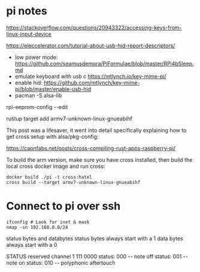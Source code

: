 # pi notes

https://stackoverflow.com/questions/20943322/accessing-keys-from-linux-input-device

https://eleccelerator.com/tutorial-about-usb-hid-report-descriptors/

- low power mode: https://github.com/seamusdemora/PiFormulae/blob/master/RPi4bSleep.md
- emulate keyboard with usb c https://mtlynch.io/key-mime-pi/
- enable hid: https://github.com/mtlynch/key-mime-pi/blob/master/enable-usb-hid
- pacman -S alsa-lib

rpi-eeprom-config --edit

rustup target add armv7-unknown-linux-gnueabihf

This post was a lifesaver, it went into detail specifically explaining how to get cross setup with alsa/pkg-config:

https://capnfabs.net/posts/cross-compiling-rust-apps-raspberry-pi/

To build the arm version, make sure you have cross installed, then build the local cross docker image and run cross:

```
docker build ./pi -t cross:hatel
cross build --target armv7-unknown-linux-gnueabihf
```

# Connect to pi over ssh
```
ifconfig # Look for inet & mask
nmap -sn 192.168.0.0/24
```

status bytes and databytes
status bytes always start with a 1
data bytes always start with a 0

STATUS
reserved     channel
1        111 0000
status: 000 -- note off
status: 001 -- note on
status: 010 -- polyphonic aftertouch

